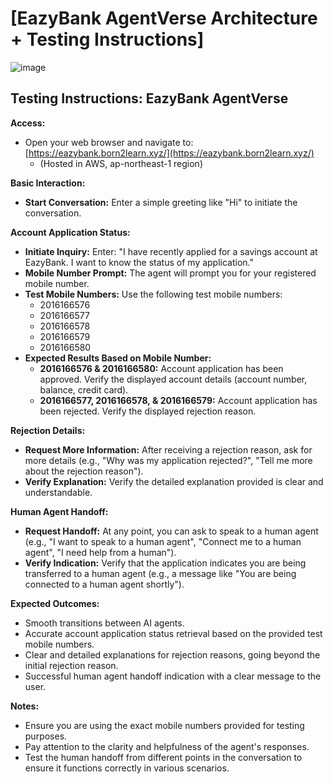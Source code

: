 # [EazyBank AgentVerse Architecture + Testing Instructions]
![image](https://github.com/user-attachments/assets/a4ebbae9-47ea-44d7-8ecb-642a6520fc06)

## Testing Instructions: EazyBank AgentVerse

**Access:**

*   Open your web browser and navigate to: [https://eazybank.born2learn.xyz/](https://eazybank.born2learn.xyz/)
    *   (Hosted in AWS, ap-northeast-1 region)

**Basic Interaction:**

*   **Start Conversation:** Enter a simple greeting like "Hi" to initiate the conversation.

**Account Application Status:**

*   **Initiate Inquiry:** Enter: "I have recently applied for a savings account at EazyBank. I want to know the status of my application."
*   **Mobile Number Prompt:** The agent will prompt you for your registered mobile number.
*   **Test Mobile Numbers:** Use the following test mobile numbers:
    *   2016166576
    *   2016166577
    *   2016166578
    *   2016166579
    *   2016166580
*   **Expected Results Based on Mobile Number:**
    *   **2016166576 & 2016166580:** Account application has been approved. Verify the displayed account details (account number, balance, credit card).
    *   **2016166577, 2016166578, & 2016166579:** Account application has been rejected. Verify the displayed rejection reason.

**Rejection Details:**

*   **Request More Information:** After receiving a rejection reason, ask for more details (e.g., "Why was my application rejected?", "Tell me more about the rejection reason").
*   **Verify Explanation:** Verify the detailed explanation provided is clear and understandable.

**Human Agent Handoff:**

*   **Request Handoff:** At any point, you can ask to speak to a human agent (e.g., "I want to speak to a human agent", "Connect me to a human agent", "I need help from a human").
*   **Verify Indication:** Verify that the application indicates you are being transferred to a human agent (e.g., a message like "You are being connected to a human agent shortly").

**Expected Outcomes:**

*   Smooth transitions between AI agents.
*   Accurate account application status retrieval based on the provided test mobile numbers.
*   Clear and detailed explanations for rejection reasons, going beyond the initial rejection reason.
*   Successful human agent handoff indication with a clear message to the user.

**Notes:**

*   Ensure you are using the exact mobile numbers provided for testing purposes.
*   Pay attention to the clarity and helpfulness of the agent's responses.
*   Test the human handoff from different points in the conversation to ensure it functions correctly in various scenarios.
